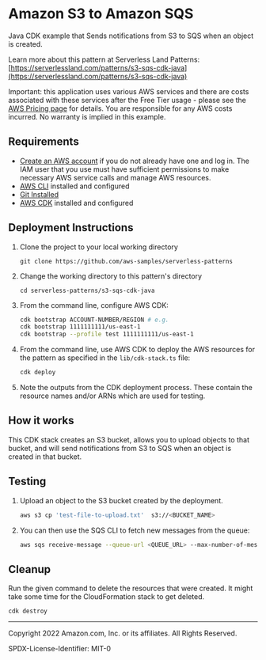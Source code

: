 # Amazon S3 to Amazon SQS

Java CDK example that Sends notifications from S3 to SQS when an object is created.

Learn more about this pattern at Serverless Land Patterns: [https://serverlessland.com/patterns/s3-sqs-cdk-java](https://serverlessland.com/patterns/s3-sqs-cdk-java)

Important: this application uses various AWS services and there are costs associated with these services after the Free Tier usage - please see the [AWS Pricing page](https://aws.amazon.com/pricing/) for details. You are responsible for any AWS costs incurred. No warranty is implied in this example.

## Requirements

- [Create an AWS account](https://portal.aws.amazon.com/gp/aws/developer/registration/index.html) if you do not already have one and log in. The IAM user that you use must have sufficient permissions to make necessary AWS service calls and manage AWS resources.
- [AWS CLI](https://docs.aws.amazon.com/cli/latest/userguide/install-cliv2.html) installed and configured
- [Git Installed](https://git-scm.com/book/en/v2/Getting-Started-Installing-Git)
- [AWS CDK](https://docs.aws.amazon.com/cdk/v2/guide/cli.html) installed and configured
  
## Deployment Instructions

1. Clone the project to your local working directory
    ```
    git clone https://github.com/aws-samples/serverless-patterns
    ```

2. Change the working directory to this pattern's directory
    ```
    cd serverless-patterns/s3-sqs-cdk-java
    ```

3. From the command line, configure AWS CDK:
   ```bash
   cdk bootstrap ACCOUNT-NUMBER/REGION # e.g.
   cdk bootstrap 1111111111/us-east-1
   cdk bootstrap --profile test 1111111111/us-east-1
   ```
4. From the command line, use AWS CDK to deploy the AWS resources for the pattern as specified in the `lib/cdk-stack.ts` file:
   ```bash
   cdk deploy
   ```
5. Note the outputs from the CDK deployment process. These contain the resource names and/or ARNs which are used for testing.

## How it works

This CDK stack creates an S3 bucket, allows you to upload objects to that bucket, and will send notifications from S3 to SQS when an object is created in that bucket.

## Testing

1. Upload an object to the S3 bucket created by the deployment.
    ```bash
    aws s3 cp 'test-file-to-upload.txt'  s3://<BUCKET_NAME>
    ```

1. You can then use the SQS CLI to fetch new messages from the queue:
    ```bash
    aws sqs receive-message --queue-url <QUEUE_URL> --max-number-of-messages 10
    ```

## Cleanup

Run the given command to delete the resources that were created. It might take some time for the CloudFormation stack to get deleted.
```
cdk destroy
```

----
Copyright 2022 Amazon.com, Inc. or its affiliates. All Rights Reserved.

SPDX-License-Identifier: MIT-0
